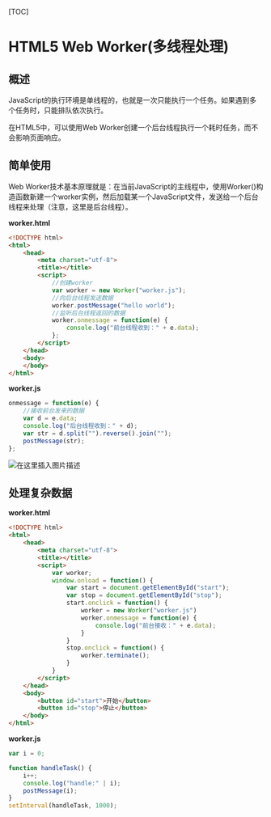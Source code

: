 [TOC]

# HTML5 Web Worker(多线程处理)

## 概述

JavaScript的执行环境是单线程的，也就是一次只能执行一个任务。如果遇到多个任务时，只能排队依次执行。

在HTML5中，可以使用Web Worker创建一个后台线程执行一个耗时任务，而不会影响页面响应。



## 简单使用

Web Worker技术基本原理就是：在当前JavaScript的主线程中，使用Worker()构造函数新建一个worker实例，然后加载某一个JavaScript文件，发送给一个后台线程来处理（注意，这里是后台线程）。

**worker.html**

```html
<!DOCTYPE html>
<html>
	<head>
		<meta charset="utf-8">
		<title></title>
		<script>
			//创建worker
			var worker = new Worker("worker.js");
			//向后台线程发送数据
			worker.postMessage("hello world");
			//监听后台线程返回的数据
			worker.onmessage = function(e) {
				console.log("前台线程收到：" + e.data);
			};
		</script>
	</head>
	<body>
	</body>
</html>
```

**worker.js**

```javascript
onmessage = function(e) {
	//接收前台发来的数据
	var d = e.data;
	console.log("后台线程收到：" + d);
	var str = d.split("").reverse().join("");
	postMessage(str);
};
```

![在这里插入图片描述](https://img-blog.csdnimg.cn/15a775962bd0471dbff87d43445f060e.png)



## 处理复杂数据

**worker.html**

```html
<!DOCTYPE html>
<html>
	<head>
		<meta charset="utf-8">
		<title></title>
		<script>
			var worker;
			window.onload = function() {
				var start = document.getElementById("start");
				var stop = document.getElementById("stop");
				start.onclick = function() {
					worker = new Worker("worker.js")
					worker.onmessage = function(e) {
						console.log("前台接收：" + e.data);
					}
				}
				stop.onclick = function() {
					worker.terminate();
				}
			}
		</script>
	</head>
	<body>
		<button id="start">开始</button>
		<button id="stop">停止</button>
	</body>
</html>
```

**worker.js**

```javascript
var i = 0;

function handleTask() {
	i++;
	console.log("handle:" | i);
	postMessage(i);
}
setInterval(handleTask, 1000);
```



